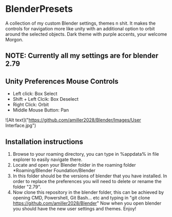 # BlenderPresets
A collection of my custom Blender settings, themes n shit. It makes the controls for navigation more like unity with an additional option to orbit around the selected objects. Dark theme with purple accents, your welcome Morgon.

## NOTE: Currently all my settings are for blender 2.79

## Unity Preferences Mouse Controls
* Left click: Box Select
* Shift + Left Clcik: Box Deselect
* Right Click: Orbit
* Middle Mouse Button: Pan

![Alt text]("https://github.com/amiller2028/Blender/Images/User Interface.jpg")
## Installation instructions
1.  Browse to your roaming directory, you can type in %appdata% in file explorer to easily navigate there.
2.  Locate and open your Blender folder in the roaming folder *Roaming/Blender Foundation/Blender
3.  In this folder should be the versions of blender that you have installed. In order to replace the preferences you will need to delete or rename the folder "2.79".
4.  Now clone this repository in the blender folder, this can be achieved by opening CMD, Powershell, Git Bash... etc and typing in "git clone https://github.com/amiller2028/Blender"
Now when you open blender you should have the new user settings and themes. Enjoy!
